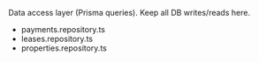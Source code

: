 Data access layer (Prisma queries). Keep all DB writes/reads here.
- payments.repository.ts
- leases.repository.ts
- properties.repository.ts
